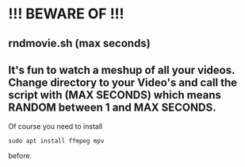 # !!! BEWARE OF !!! 

## rndmovie.sh (max seconds)

It's fun to watch a meshup of all your videos.
Change directory to your Video's and call the script with (MAX SECONDS) which means RANDOM between 1 and MAX SECONDS.
----

Of course you need to install

`
sudo apt install ffmpeg mpv
`

before.

